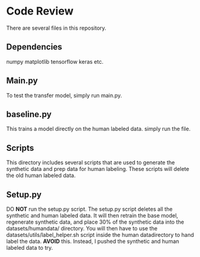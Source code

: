 # Code Review
There are several files in this repository. 

## Dependencies
numpy
matplotlib
tensorflow
keras
etc.

## Main.py
To test the transfer model, simply run main.py.

## baseline.py
This trains a model directly on the human labeled data. simply run the file.  

## Scripts
This directory includes several scripts that are used to generate the synthetic data and prep data for human labeling.
These scripts will delete the old human labeled data. 

## Setup.py
DO **NOT** run the setup.py script. The setup.py script deletes all the synthetic and human  labeled data.
It will then retrain the base model, 
regenerate synthetic data, and place 30% of the synthetic data into the datasets/humandata/ directory.
You will then have to use the datasets/utils/label_helper.sh script inside the human datadirectory to hand label the data.
**AVOID** this. Instead, I pushed the synthetic and human labeled data to try.
